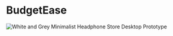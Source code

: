# BudgetEase

![White and Grey Minimalist Headphone Store Desktop Prototype](https://github.com/Alto-b/expense_tracker/assets/89630614/8c4ef471-baae-418d-a3b2-48f06e8aea2d)
